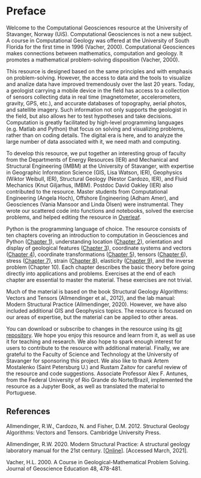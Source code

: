 # Preface

Welcome to the Computational Geosciences resource at the University of Stavanger, Norway (UiS). Computational Geosciences is not a new subject. A course in Computational Geology was offered at the University of South Florida for the first time in 1996 (Vacher, 2000). Computational Geosciences makes connections between mathematics, computation and geology. It promotes a mathematical problem-solving disposition (Vacher, 2000).

This resource is designed based on the same principles and with emphasis on problem-solving. However, the access to data and the tools to visualize and analize data have improved tremendously over the last 20 years. Today, a geologist carrying a mobile device in the field has access to a collection of sensors collecting data in real time (magnetometer, accelerometers, gravity, GPS, etc.), and accurate databases of topography, aerial photos, and satellite imagery. Such information not only supports the geologist in the field, but also allows her to test hypotheses and take decisions. Computation is greatly facilitated by high-level programming languages (e.g. Matlab and Python) that focus on solving and visualizing problems, rather than on coding details. The digital era is here, and to analyze the large number of data associated with it, we need math and computing.

To develop this resource, we put together an interesting group of faculty from the Departments of Energy Resources (IER) and Mechanical and Structural Engineering (IMBM) at the University of Stavanger, with expertise in Geographic Information Science (GIS, Lisa Watson, IER), Geophysics (Wiktor Weibull, IER), Structural Geology (Nestor Cardozo, IER), and Fluid Mechanics (Knut Giljarhus, IMBM). Postdoc David Oakley (IER) also contributed to the resource. Master students from Computational Engineering (Angela Hoch), Offshore Engineering (Adham Amer), and Geosciences (Vania Mansoor and Linda Olsen) were instrumental. They wrote our scattered code into functions and notebooks, solved the exercise problems, and helped editing the resource in [Overleaf](https://www.overleaf.com).

Python is the programming language of choice. The resource consists of ten chapters covering an introduction to computation in Geosciences and Python ([Chapter 1](ch01)), understanding location ([Chapter 2](ch02)), orientation and display of geological features ([Chapter 3](ch03)), coordinate systems and vectors ([Chapter 4](ch04)), coordinate transformations ([Chapter 5](ch05)), tensors ([Chapter 6](ch06)), stress ([Chapter 7](ch07)), strain ([Chapter 8](ch08)), elasticity ([Chapter 9](ch09)), and the inverse problem (Chapter 10). Each chapter describes the basic theory before going directly into applications and problems. Exercises at the end of each chapter are essential to master the material. These exercises are not trivial.

Much of the material is based on the book Structural Geology Algorithms: Vectors and Tensors (Allmendinger et al., 2012), and the lab manual: Modern Structural Practice (Allmendinger, 2020). However, we have also included additional GIS and Geophysics topics. The resource is focused on our areas of expertise, but the material can be applied to other areas.

You can download or subscribe to changes in the resource using its [git repository](https://github.com/nfcd/compGeo). We hope you enjoy this resource and learn from it, as well as use it for teaching and research. We also hope to spark enough interest for users to contribute to the resource with additional material. Finally, we are grateful to the Faculty of Science and Technology at the University of Stavanger for sponsoring this project. We also like to thank Artem Mostalenko (Saint Petersburg U.) and Rustam Zaitov for careful review of the resource and code suggestions. Associate Professor Alex F. Antunes, from the Federal University of Rio Grande do Norte/Brazil, implemented the resource as a Jupyter Book, as well as translated the material to Portuguese.

## References

Allmendinger, R.W., Cardozo, N. and Fisher, D.M. 2012. Structural
Geology Algorithms: Vectors and Tensors. Cambridge University Press.

Allmendinger, R.W. 2020. Modern Structural Practice: A structural
geology laboratory manual for the 21st century.
\[[Online](https://www.rickallmendinger.net/download)\]. \[Accessed
March, 2021\].

Vacher, H.L. 2000. A Course in Geological-Mathematical Problem Solving.
Journal of Geoscience Education 48, 478-481.